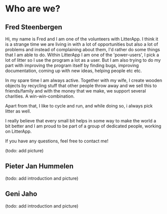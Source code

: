 # Who are we?

## Fred Steenbergen

Hi, my name is Fred and I am one of the volunteers with LitterApp.
I think it is a strange time we are living in with a lot of opportunities but also a lot of problems and instead of complaining about them, I'd rather do some things that I am able to do.
Within LitterApp I am one of the 'power-users', I pick a lot of litter so I use the program a lot as a user. But I am also trying to do my part with improving the program itself by finding bugs, improving documentation, coming up with new ideas, helping people etc etc.

In my spare time I am always active. Together with my wife, I create wooden objects by recycling stuff that other people throw away and we sell this to friends/family and with the money that we make, we support several charities. A win-win-combination.

Apart from that, I like to cycle and run, and while doing so, i always pick litter as well.

I really believe that every small bit helps in some way to make the world a bit better and I am proud to be part of a group of dedicated people, working on LitterApp.

If you have any questions, feel free to contact me!

(todo: add picture)

## Pieter Jan Hummelen

(todo: add introduction and picture)

## Geni Jaho

(todo: add introduction and picture)
